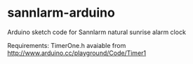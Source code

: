 # sannlarm-arduino
Arduino sketch code for Sannlarm natural sunrise alarm clock


Requirements:
TimerOne.h avaiable from http://www.arduino.cc/playground/Code/Timer1
